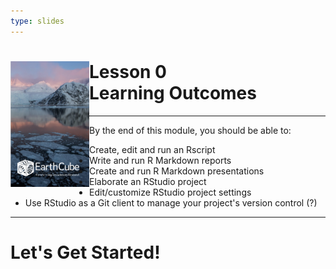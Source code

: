 ```yaml
---
type: slides
---
```


<div><h1><img src="https://github.com/throughput-ec/ec-workshops/blob/main/static/module1/00_ec_slide1.png?raw=true" alt="EC Theme" width=25% align="left"/> Lesson 0<br>Learning Outcomes</h1></div>

---

By the end of this module, you should be able to:

- Create, edit and run an Rscript 
- Write and run R Markdown reports
- Create and run R Markdown presentations
- Elaborate an RStudio project
- Edit/customize RStudio project settings 
- Use RStudio as a Git client to manage your project's version control (?)

---

# Let's Get Started!